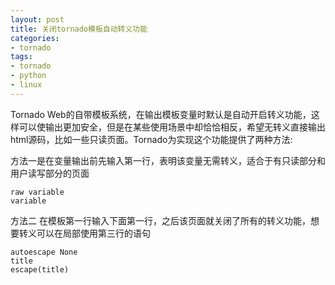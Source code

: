```yaml
---
layout: post
title: 关闭tornado模板自动转义功能
categories:
- tornado	
tags:
- tornado
- python
- linux
---
```


Tornado Web的自带模板系统，在输出模板变量时默认是自动开启转义功能，这样可以使输出更加安全，但是在某些使用场景中却恰恰相反，希望无转义直接输出html源码，比如一些只读页面。Tornado为实现这个功能提供了两种方法:

方法一是在变量输出前先输入第一行，表明该变量无需转义，适合于有只读部分和用户读写部分的页面

`raw variable`     
`variable`

方法二 在模板第一行输入下面第一行，之后该页面就关闭了所有的转义功能，想要转义可以在局部使用第三行的语句

`autoescape None`   
`title`   
`escape(title)`
